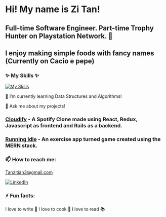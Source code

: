 # Hi! My name is Zi Tan! 
## Full-time Software Engineer. Part-time Trophy Hunter on Playstation Network. 👋
## I enjoy making simple foods with fancy names (Currently on Cacio e pepe) 


 ### ✨ My Skills ✨ 
 
 [![My Skills](https://skillicons.dev/icons?i=js,html,css,aws,express,mongodb,postgres,postman,react,redux,rails,ruby,nodejs)](https://skillicons.dev)


🌱 I’m currently learning Data Structures and Algorithms!


💬 Ask me about my projects!

 ### [Cloudify](https://cloudify1-afaa8a2d43bc.herokuapp.com/) - A Spotify Clone made using React, Redux, Javascript as frontend and Rails as a backend.
  
 ### [Running Idle](https://running-idle.onrender.com/) - An exercise app turned game created using the MERN stack.


### 📫 How to reach me: 
Tanzitian3@gmail.com

[![LinkedIn](https://img.shields.io/badge/LinkedIn-0077B5?style=for-the-badge&logo=linkedin&logoColor=white)](https://www.linkedin.com/in/tanzitian/)


 ### ⚡ Fun facts: 
 I love to write 📝 I love to cook 🍳 I love to read 📚



